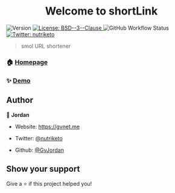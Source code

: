 <h1  align="center">Welcome to shortLink</h1>

<p>

<img  alt="Version"  src="https://img.shields.io/badge/version-0.0.1-blue.svg?cacheSeconds=2592000"  />

<a  href="#"  target="_blank">

<img  alt="License: BSD--3--Clause"  src="https://img.shields.io/badge/License-BSD--3--Clause-yellow.svg"  />

</a>

<img alt="GitHub Workflow Status" src="https://img.shields.io/github/workflow/status/gvjordan/shortLink/shortLink">

<a  href="https://twitter.com/nutriketo"  target="_blank">

<img  alt="Twitter: nutriketo"  src="https://img.shields.io/twitter/follow/nutriketo.svg?style=social"  />

</a>

</p>

  

> smol URL shortener

  

### 🏠 [Homepage](https://github.com/gvjordan/shortLink)

  

### ✨ [Demo](https://llll.ink)

  

## Author

  

👤 **Jordan**

  

* Website: https://gvnet.me

* Twitter: [@nutriketo](https://twitter.com/nutriketo)

* Github: [@GvJordan](https://github.com/GvJordan)

  

## Show your support

  

Give a ⭐️ if this project helped you!
